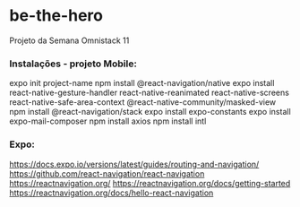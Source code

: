 # be-the-hero
Projeto da Semana Omnistack 11

### Instalações - projeto Mobile:
expo init project-name
npm install @react-navigation/native
expo install react-native-gesture-handler react-native-reanimated react-native-screens react-native-safe-area-context @react-native-community/masked-view
npm install @react-navigation/stack
expo install expo-constants
expo install expo-mail-composer
npm install axios
npm install intl

### Expo:
https://docs.expo.io/versions/latest/guides/routing-and-navigation/
https://github.com/react-navigation/react-navigation
https://reactnavigation.org/
https://reactnavigation.org/docs/getting-started
https://reactnavigation.org/docs/hello-react-navigation



